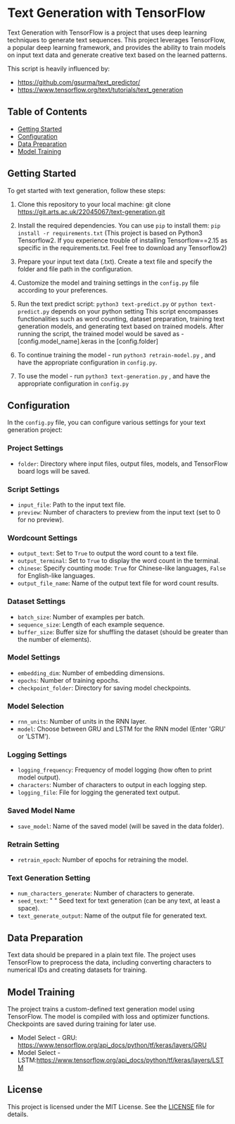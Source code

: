 # Text Generation with TensorFlow

Text Generation with TensorFlow is a project that uses deep learning techniques to generate text sequences. This project leverages TensorFlow, a popular deep learning framework, and provides the ability to train models on input text data and generate creative text based on the learned patterns.

This script is heavily influenced by: 
- https://github.com/gsurma/text_predictor/ 
- https://www.tensorflow.org/text/tutorials/text_generation


## Table of Contents
- [Getting Started](#getting-started)
- [Configuration](#configuration)
- [Data Preparation](#data-preparation)
- [Model Training](#model-training)

## Getting Started

To get started with text generation, follow these steps:

1. Clone this repository to your local machine: git clone https://git.arts.ac.uk/22045067/text-generation.git
2. Install the required dependencies. You can use `pip` to install them:
`pip install -r requirements.txt`
   (This project is based on Python3 Tensorflow2. If you experience trouble of installing Tensorflow==2.15 as specific in the requirements.txt. 
   Feel free to download any Tensorflow2)

3. Prepare your input text data (.txt). Create a text file and specify the folder and file path in the configuration.
4. Customize the model and training settings in the `config.py` file according to your preferences.

5. Run the text predict script:
`python3 text-predict.py` or `python text-predict.py` depends on your python setting
    This script encompasses functionalities such as word counting, dataset preparation, training text generation models, and generating text based on trained models.
    After running the script, the trained model would be saved as - [config.model_name].keras in the [config.folder]
6. To continue training the model - run `python3 retrain-model.py` , and have the appropriate configuration in `config.py`.
7. To use the model - run `python3 text-generation.py` , and have the appropriate configuration in `config.py`

## Configuration

In the `config.py` file, you can configure various settings for your text generation project:

### Project Settings
- `folder`: Directory where input files, output files, models, and TensorFlow board logs will be saved.

### Script Settings
- `input_file`: Path to the input text file.
- `preview`: Number of characters to preview from the input text (set to 0 for no preview).

### Wordcount Settings
- `output_text`: Set to `True` to output the word count to a text file.
- `output_terminal`: Set to `True` to display the word count in the terminal.
- `chinese`: Specify counting mode: `True` for Chinese-like languages, `False` for English-like languages.
- `output_file_name`: Name of the output text file for word count results.

### Dataset Settings
- `batch_size`: Number of examples per batch.
- `sequence_size`: Length of each example sequence.
- `buffer_size`: Buffer size for shuffling the dataset (should be greater than the number of elements).

### Model Settings
- `embedding_dim`: Number of embedding dimensions.
- `epochs`: Number of training epochs.
- `checkpoint_folder`: Directory for saving model checkpoints.

### Model Selection
- `rnn_units`: Number of units in the RNN layer.
- `model`: Choose between GRU and LSTM for the RNN model (Enter 'GRU' or 'LSTM').

### Logging Settings
- `logging_frequency`: Frequency of model logging (how often to print model output).
- `characters`: Number of characters to output in each logging step.
- `logging_file`: File for logging the generated text output.

### Saved Model Name
- `save_model`: Name of the saved model (will be saved in the data folder).

### Retrain Setting
- `retrain_epoch`: Number of epochs for retraining the model.

### Text Generation Setting
- `num_characters_generate`: Number of characters to generate.
- `seed_text`: " " Seed text for text generation (can be any text, at least a space).
- `text_generate_output`: Name of the output file for generated text.


## Data Preparation

Text data should be prepared in a plain text file. The project uses TensorFlow to preprocess the data, including converting characters to numerical IDs and creating datasets for training.

## Model Training

The project trains a custom-defined text generation model using TensorFlow. The model is compiled with loss and optimizer functions. Checkpoints are saved during training for later use.

- Model Select - GRU: https://www.tensorflow.org/api_docs/python/tf/keras/layers/GRU
- Model Select - LSTM:https://www.tensorflow.org/api_docs/python/tf/keras/layers/LSTM

## License
This project is licensed under the MIT License. See the [LICENSE](LICENSE) file for details.
